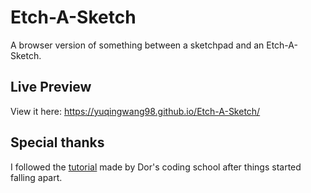 # Etch-A-Sketch
A browser version of something between a sketchpad and an Etch-A-Sketch.


## Live Preview
View it here: https://yuqingwang98.github.io/Etch-A-Sketch/

## Special thanks
I followed the [tutorial](https://youtu.be/0YjwdFT-O9Y) made by Dor's coding school after things started falling apart.
